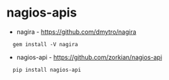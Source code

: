 nagios-apis
====

* nagira - https://github.com/dmytro/nagira

````
  gem install -V nagira
````

* nagios-api - https://github.com/zorkian/nagios-api

````
  pip install nagios-api
````
